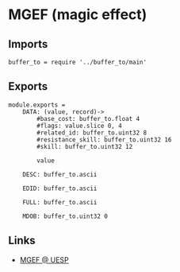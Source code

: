 # MGEF (magic effect)

## Imports

	buffer_to = require '../buffer_to/main'


## Exports

	module.exports =
		DATA: (value, record)->
			#base_cost: buffer_to.float 4
			#flags: value.slice 0, 4
			#related_id: buffer_to.uint32 8
			#resistance_skill: buffer_to.uint32 16
			#skill: buffer_to.uint32 12

			value

		DESC: buffer_to.ascii

		EDID: buffer_to.ascii

		FULL: buffer_to.ascii

		MDOB: buffer_to.uint32 0


## Links

- [MGEF @ UESP](http://www.uesp.net/wiki/Tes5Mod:Mod_File_Format/MGEF)
